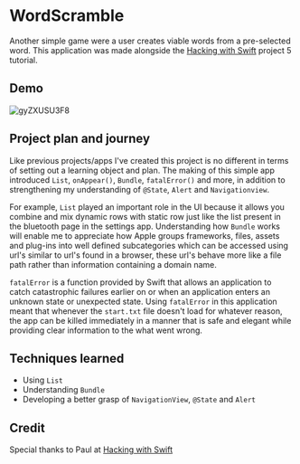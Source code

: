 # WordScramble
Another simple game were a user creates viable words from a pre-selected word. This application was made alongside the [Hacking with Swift](https://www.hackingwithswift.com/100/swiftui/20) project 5 tutorial.

## Demo
![gyZXUSU3F8](https://user-images.githubusercontent.com/64978825/87569237-b6bac200-c6be-11ea-9b69-3a17f3bd14f5.gif)


## Project plan and journey
Like previous projects/apps I've created this project is no different in terms of setting out a learning object and plan. The making of this simple app introduced `List`, `onAppear()`, `Bundle`, `fatalError()` and more, in addition to strengthening my understanding of `@State`, `Alert` and `Navigationview`.

For example, `List` played an important role in the UI because it allows you combine and mix dynamic rows with static row just like the list present in the bluetooth page in the settings app. Understanding how `Bundle` works will enable me to appreciate how Apple groups frameworks, files, assets and plug-ins into well defined subcategories which can be accessed using url's similar to url's found in a browser, these url's behave more like a file path rather than information containing a domain name.

`fatalError` is a function provided by Swift that allows an application to catch catastrophic failures earlier on or when an application enters an unknown state or unexpected state. Using `fatalError` in this application meant that whenever the `start.txt` file doesn't load for whatever reason, the app can be killed immediately in a manner that is safe and elegant while providing clear information to the what went wrong.

## Techniques learned
- Using `List`
- Understanding `Bundle`
- Developing a better grasp of `NavigationView`, `@State` and `Alert`

## Credit
Special thanks to Paul at [Hacking with Swift](https://www.hackingwithswift.com/100/swiftui)

